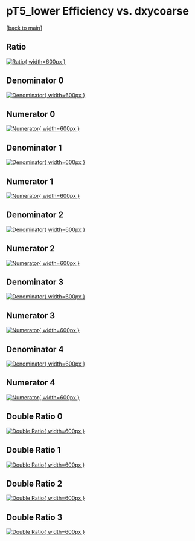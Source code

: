# pT5_lower Efficiency vs. dxycoarse

[[back to main](./)]



## Ratio

[![Ratio](../mtv/var/pT5_lower_base_321_0_eff_dxycoarse.png){ width=600px }](../mtv/var/pT5_lower_base_321_0_eff_dxycoarse.pdf)

## Denominator 0

[![Denominator](../mtv/den/pT5_lower_base_321_0_eff_dxycoarse_den0.png){ width=600px }](../mtv/den/pT5_lower_base_321_0_eff_dxycoarse_den0.pdf)

## Numerator 0

[![Numerator](../mtv/num/pT5_lower_base_321_0_eff_dxycoarse_num0.png){ width=600px }](../mtv/num/pT5_lower_base_321_0_eff_dxycoarse_num0.pdf)

## Denominator 1

[![Denominator](../mtv/den/pT5_lower_base_321_0_eff_dxycoarse_den1.png){ width=600px }](../mtv/den/pT5_lower_base_321_0_eff_dxycoarse_den1.pdf)

## Numerator 1

[![Numerator](../mtv/num/pT5_lower_base_321_0_eff_dxycoarse_num1.png){ width=600px }](../mtv/num/pT5_lower_base_321_0_eff_dxycoarse_num1.pdf)

## Denominator 2

[![Denominator](../mtv/den/pT5_lower_base_321_0_eff_dxycoarse_den2.png){ width=600px }](../mtv/den/pT5_lower_base_321_0_eff_dxycoarse_den2.pdf)

## Numerator 2

[![Numerator](../mtv/num/pT5_lower_base_321_0_eff_dxycoarse_num2.png){ width=600px }](../mtv/num/pT5_lower_base_321_0_eff_dxycoarse_num2.pdf)

## Denominator 3

[![Denominator](../mtv/den/pT5_lower_base_321_0_eff_dxycoarse_den3.png){ width=600px }](../mtv/den/pT5_lower_base_321_0_eff_dxycoarse_den3.pdf)

## Numerator 3

[![Numerator](../mtv/num/pT5_lower_base_321_0_eff_dxycoarse_num3.png){ width=600px }](../mtv/num/pT5_lower_base_321_0_eff_dxycoarse_num3.pdf)

## Denominator 4

[![Denominator](../mtv/den/pT5_lower_base_321_0_eff_dxycoarse_den4.png){ width=600px }](../mtv/den/pT5_lower_base_321_0_eff_dxycoarse_den4.pdf)

## Numerator 4

[![Numerator](../mtv/num/pT5_lower_base_321_0_eff_dxycoarse_num4.png){ width=600px }](../mtv/num/pT5_lower_base_321_0_eff_dxycoarse_num4.pdf)

## Double Ratio 0

[![Double Ratio](../mtv/ratio/pT5_lower_base_321_0_eff_dxycoarse_ratio0.png){ width=600px }](../mtv/ratio/pT5_lower_base_321_0_eff_dxycoarse_ratio0.pdf)

## Double Ratio 1

[![Double Ratio](../mtv/ratio/pT5_lower_base_321_0_eff_dxycoarse_ratio1.png){ width=600px }](../mtv/ratio/pT5_lower_base_321_0_eff_dxycoarse_ratio1.pdf)

## Double Ratio 2

[![Double Ratio](../mtv/ratio/pT5_lower_base_321_0_eff_dxycoarse_ratio2.png){ width=600px }](../mtv/ratio/pT5_lower_base_321_0_eff_dxycoarse_ratio2.pdf)

## Double Ratio 3

[![Double Ratio](../mtv/ratio/pT5_lower_base_321_0_eff_dxycoarse_ratio3.png){ width=600px }](../mtv/ratio/pT5_lower_base_321_0_eff_dxycoarse_ratio3.pdf)

